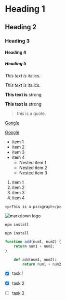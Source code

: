 <!-- heading -->

# Heading 1

## Heading 2

### Heading 3

#### Heading 4

##### Heading 5

<!-- Italics -->

_This text is_ italics.

_This text is_ italics.

<!-- strong -->

**This text is** strong

**This text is** strong

<!-- blockquote -->

> this is a quote.

<!-- links -->

[Google](https://www.google.com)

[Google](https://www.google.com "Google")

<!-- ul -->

-   item 1
-   item 2
-   item 3
-   item 4
    -   Nested item 1
    -   Nested item 2
    -   Nested item 3

<!-- od -->

1. item 1
1. item 2
1. item 3
1. item 4

<!-- inline Code block -->

`<p>This is a paragraph</p>`

<!-- image -->

![markdown logo](./img/logo.png)

<!-- github markdown -->

```
npm install

npm install
```

```javascript
function add(num1, num2) {
    return num1 + num2;
}
```

```python
    def add(num1, num2):
        return num1 + num2

```

<!-- table -->

<!-- tasklist -->

-   [x] task 1
-   [x] task 2
-   [ ] task 3



